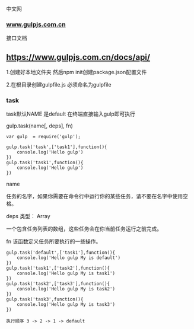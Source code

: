 中文网 
###  www.gulpjs.com.cn

接口文档
## https://www.gulpjs.com.cn/docs/api/

1.创建好本地文件夹 然后npm init创建package.json配置文件

2.在根目录创建gulpfile.js  必须命名为gulpfile

### task

task默认NAME 是default
在终端直接输入gulp即可执行

gulp.task(name[, deps], fn)


```
var gulp  = require('gulp');

gulp.task('task',['task1'],function(){
    console.log('Hello gulp')
})
gulp.task('task1',function(){
    console.log('Hello gulp')
})
```



name

任务的名字，如果你需要在命令行中运行你的某些任务，请不要在名字中使用空格。

deps
类型： Array

一个包含任务列表的数组，这些任务会在你当前任务运行之前完成。

fn
该函数定义任务所要执行的一些操作。
``` 
gulp.task('default',['task1'],function(){
    console.log('Hello gulp My is default')
})
gulp.task('task1',['task2'],function(){
    console.log('Hello gulp My is task1')
})
gulp.task('task2',['task3'],function(){
    console.log('Hello gulp My is task2')
})
gulp.task('task3',function(){
    console.log('Hello gulp My is task3')
})

执行顺序 3 -> 2 -> 1 -> default
```
###